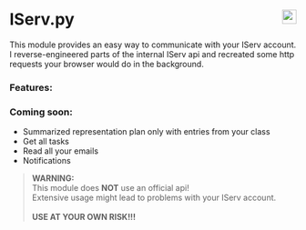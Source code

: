 # IServ.py <img src="https://iserv.de/downloads/logo/IServ_Logo_klein_RGB_clean.svg" alt="" height="25" align="right">

This module provides an easy way to communicate with your IServ account.
I reverse-engineered parts of the internal IServ api and recreated some http requests your browser would do in the 
background.

### Features:

### Coming soon:

- Summarized representation plan only with entries from your class
- Get all tasks
- Read all your emails
- Notifications

> **WARNING:** <br/> 
> This module does **NOT** use an official api! <br/>
> Extensive usage might lead to problems with your IServ account. <br/>
> <br/>
> **USE AT YOUR OWN RISK!!!**
